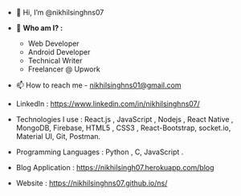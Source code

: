 - 👋 Hi, I’m @nikhilsinghns07

- 👀 **Who am I? :**
  - Web Developer
  - Android Developer
  - Technical Writer 
  - Freelancer @ Upwork

- 📫 How to reach me - nikhilsinghns01@gmail.com

- LinkedIn : https://www.linkedin.com/in/nikhilsinghns07/

- Technologies I use : React.js , JavaScript , Nodejs  , React Native , MongoDB, Firebase,  HTML5 , CSS3 , React-Bootstrap, socket.io, Material UI, Git, Postman.
- Programming Languages : Python , C, JavaScript .

- Blog Application : https://nikhilsingh07.herokuapp.com/blog

- Website : https://nikhilsinghns07.github.io/ns/

<!---
nikhilsinghns07/nikhilsinghns07 is a ✨ special ✨ repository because its `README.md` (this file) appears on your GitHub profile.
You can click the Preview link to take a look at your changes.
--->
